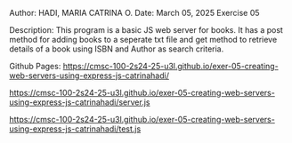 Author: HADI, MARIA CATRINA O.
Date: March 05, 2025
Exercise 05


Description: This program is a basic JS web server for books. It has a post method for adding books to a seperate txt file and get method to retrieve details of a book using ISBN and Author as search criteria.

Github Pages: 
https://cmsc-100-2s24-25-u3l.github.io/exer-05-creating-web-servers-using-express-js-catrinahadi/

https://cmsc-100-2s24-25-u3l.github.io/exer-05-creating-web-servers-using-express-js-catrinahadi/server.js

https://cmsc-100-2s24-25-u3l.github.io/exer-05-creating-web-servers-using-express-js-catrinahadi/test.js
